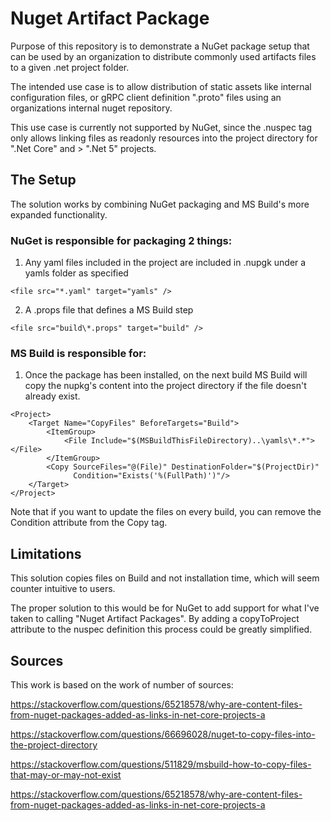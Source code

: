 # Nuget Artifact Package
Purpose of this repository is to demonstrate a NuGet package setup that can be used by an organization to distribute commonly used artifacts files to a given .net project folder.

The intended use case is to allow distribution of static assets like internal configuration files, or gRPC client definition ".proto" files using an organizations internal nuget repository.

This use case is currently not supported by NuGet, since the .nuspec <contentFiles> tag only allows linking files as readonly resources into the project directory for ".Net Core" and > ".Net 5" projects.

## The Setup
The solution works by combining NuGet packaging and MS Build's more expanded functionality.

### NuGet is responsible for packaging 2 things:

  1. Any yaml files included in the project are included in .nupgk under a yamls folder as specified 
```
<file src="*.yaml" target="yamls" />
```

  2. A .props file that defines a MS Build step
```
<file src="build\*.props" target="build" />
```

### MS Build is responsible for:

  1. Once the package has been installed, on the next build MS Build will copy the nupkg's content into the project directory if the file doesn't already exist.
```
<Project>
    <Target Name="CopyFiles" BeforeTargets="Build">
        <ItemGroup>
            <File Include="$(MSBuildThisFileDirectory)..\yamls\*.*"></File>
        </ItemGroup>
        <Copy SourceFiles="@(File)" DestinationFolder="$(ProjectDir)"
              Condition="Exists('%(FullPath)')"/>
    </Target>
</Project>
```
Note that if you want to update the files on every build, you can remove the Condition attribute from the Copy tag.

## Limitations
This solution copies files on Build and not installation time, which will seem counter intuitive to users. 

The proper solution to this would be for NuGet to add support for what I've taken to calling "Nuget Artifact Packages". By adding a copyToProject attribute to the nuspec definition this process could be greatly simplified.

## Sources
This work is based on the work of number of sources: 

https://stackoverflow.com/questions/65218578/why-are-content-files-from-nuget-packages-added-as-links-in-net-core-projects-a

https://stackoverflow.com/questions/66696028/nuget-to-copy-files-into-the-project-directory

https://stackoverflow.com/questions/511829/msbuild-how-to-copy-files-that-may-or-may-not-exist

https://stackoverflow.com/questions/65218578/why-are-content-files-from-nuget-packages-added-as-links-in-net-core-projects-a
